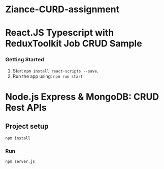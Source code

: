 ﻿# Ziance-CURD-assignment

# React.JS Typescript with ReduxToolkit Job CRUD Sample

### Getting Started
1. Start `npm install react-scripts --save`.
2. Run the app using: `npm run start`


# Node.js Express & MongoDB: CRUD Rest APIs

## Project setup
```
npm install
```

### Run
```
npm server.js
```
